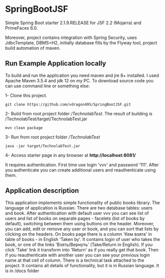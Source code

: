 # SpringBootJSF
Simple Spring Boot starter 2.1.9.RELEASE for JSF 2.2 (Mojarra) and PrimeFaces 6.0. 

Moreover, project contains integration with Spring Security, uses JdbcTemplate, DBMS=H2, initially database fills by the Flyway tool, project build automation of maven.

## Run Example Application locally
To build and run the application you need maven and jre 8+ installed. I used Apache Maven 3.5.4 and jdk 12 on my PC. To download source code you can use command line or something else:

1- Clone this project. 
```Shell
git clone https://github.com/vdragon495/SpringBootJSF.git
```

2- Build from root project folder */TechnolabTest*. The result of building is /TechnolabTest/target/TechnolabTest.jar
```Shell
mvn clean package
```

3- Run from root project folder */TechnolabTest*
```Shell
java -jar target/TechnolabTest.jar
```

4- Access starter page in any browser at **http://localhost:8081/**

It requires authentication. First time use login 'vvv' and password '111'. After you authenticate you can create additional users and reauthenticate using them.

## Application description
This application implements simple functionality of public books library. The language of application is Russian. There are two database tables: users and book. After authentication with default user vvv you can see list of users and list of books on separate pages - facelets (list of books by default), switching between them using buttons on the header. Moreover, you can add, edit or remove any user or book, and you can sort that lists by clicking on the headers. On books page there is a column 'Кем взята' in table of books - in English 'Taken by'. It contains login of user who takes the book, or one of the links 'Взять/Вернуть' (Take/Return in English). If you click 'Take' link it transform into 'Return' as if you really get that book. Then if you reauthenticate with another user you can see your previous login name at that cell of column. There is a technical task attached to the project. It contains all details of functionality, but it is in Russian language. It is in /docs folder

